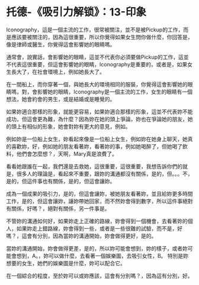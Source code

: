 # 托德-《吸引力解锁》：13-印象

Iconography，這是一個主流的工作，很常被關注，並不是被Pickup的工作，而是應該要被關注的，因為這很重要，所以你覺得如果女生問你做什麼，你回答是，像是律師或醫生，你覺得這會影響她的眼睛嗎。

通常會，說實話，會影響她的眼睛，這並不代表你必須要做Pickup的工作，這並不代表這很重要，但這會影響她的眼睛，Iconography是重要的，或者是，如果女生長大了，在社會環境上，例如她長大了。

在一間船上，而你穿著一個，與她長大的環境相同的服裝，你覺得這會影響她的眼睛嗎，對，會影響她的眼睛，Iconography是一個主流的工作，女生的眼睛有一個想法，她會約會的男生，或是結婚或是睡覺的。

如果妳適合那樣的形象，就能更容易，如果妳適合那樣的形象，這並不代表妳不能成功，但這會更為難，為什麼？因為妳在她的頭上爭論，妳也在爭論她的朋友，她的頭上有相似的形象，她會對妳有更大的意見，例如。

例如妳是一位船上女生，妳看起來像是一位船上女生，例如妳在她身上聊天，她真的喜歡妳，好，例如她的朋友看著妳，看著妳的事，例如她喝醉了，但她喝了飲料，他們會怎麼想？，天啊，Mary真是浪費了。

看看她跟誰在一起，我們還是去救她，這很重要，這很重要，我想告訴你們的就是，很多人的理論是，看起來不重要，跟妳的溝通都沒有關係，是的，但。。。不，是的，但這件事也有關係，是的，但這會讓妳。

成為一個成果的吸引力，是的，但這會讓妳，被她朋友看著妳，並且給妳更多時間工作，是的，但這會讓妳，讓妳帶她回家，而不然妳會得到數字，所以這件事絕對有關係，好嗎？，絕對有關係，另一件事是。

不管妳的溝通如何好，如果妳走上正確的路線，妳會得到一個機會，去看著妳的個人，如果妳走上錯路線，妳會得到一些，或者是一些很難的試驗，而不是，好嗎？，這會有分別，因為當妳的溝通開始，妳會做得更好，是的。

當妳的溝通開始，妳會做得更差，是的，所以妳可能會想到，妳的樣子，或者妳可能會想到，A。，妳可以做什麼，去看著一個娛樂圖，去吸引女性，B。 特別是妳想要的女生，她們的娛樂圖是什麼，妳可以配合它。

在一個綜合的程度，至於妳可以或妳應該，這會有分別嗎？，因為這有分別，好。